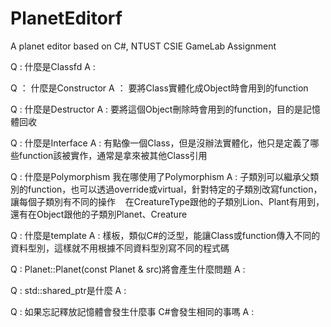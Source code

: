 # PlanetEditorf
A planet editor based on C#, NTUST CSIE GameLab Assignment

Q : 什麼是Classfd
A : 

Q ： 什麼是Constructor
A ： 要將Class實體化成Object時會用到的function

Q : 什麼是Destructor
A : 要將這個Object刪除時會用到的function，目的是記憶體回收

Q : 什麼是Interface
A : 有點像一個Class，但是沒辦法實體化，他只是定義了哪些function該被實作，通常是拿來被其他Class引用

Q : 什麼是Polymorphism 我在哪使用了Polymorphism
A : 子類別可以繼承父類別的function，也可以透過override或virtual，針對特定的子類別改寫function，讓每個子類別有不同的操作
    在CreatureType跟他的子類別Lion、Plant有用到，還有在Object跟他的子類別Planet、Creature

Q : 什麼是template
A : 樣板，類似C#的泛型，能讓Class或function傳入不同的資料型別，這樣就不用根據不同資料型別寫不同的程式碼

Q : Planet::Planet(const Planet & src)將會產生什麼問題
A : 

Q : std::shared_ptr是什麼
A : 

Q : 如果忘記釋放記憶體會發生什麼事 C#會發生相同的事嗎
A : 
